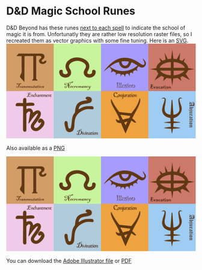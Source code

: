 # D&D Magic School Runes

D&D Beyond has these runes [next to each spell](https://www.dndbeyond.com/spells) to indicate the school of magic it is from. Unfortunatly they are rather low resolution raster files, so I recreated them as vector graphics with some fine tuning. Here is an [SVG](D&D%20Magic%20Schools%20Runes.svg).
![D&D Magic School Runes](D&D%20Magic%20Schools%20Runes.svg)

Also available as a [PNG](D&D%20Magic%20Schools%20Runes.png)

![D&D Magic School Runes](D&D%20Magic%20Schools%20Runes.png)

You can download the [Adobe Illustrator file](D&D%20Magic%20Schools%20Runes.ai) or [PDF](D&D%20Magic%20Schools%20Runes.pdf)